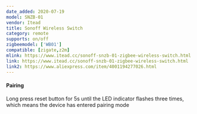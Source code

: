 ```yaml
---
date_added: 2020-07-19
model: SNZB-01
vendor: Itead
title: Sonoff Wireless Switch
category: remote
supports: on/off
zigbeemodel: ['WB01']
compatible: [zigate,z2m]
mlink: https://www.itead.cc/sonoff-snzb-01-zigbee-wireless-switch.html
link: https://www.itead.cc/sonoff-snzb-01-zigbee-wireless-switch.html
link2: https://www.aliexpress.com/item/4001194277026.html
---
```


#### Pairing
Long press reset button for 5s until the LED indicator flashes three times, which means the device has entered pairing mode
